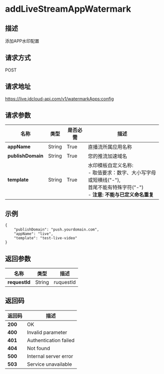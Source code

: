 # addLiveStreamAppWatermark


## 描述
添加APP水印配置

## 请求方式
POST

## 请求地址
https://live.jdcloud-api.com/v1/watermarkApps:config


## 请求参数
|名称|类型|是否必需|描述|
|---|---|---|---|
|**appName**|String|True|直播流所属应用名称|
|**publishDomain**|String|True|您的推流加速域名|
|**template**|String|True|水印模板自定义名称:<br>  - 取值要求：数字、大小写字母或短横线("-"),<br>              首尾不能有特殊字符("-")<br>  - <b>注意: 不能与已定义命名重复</b><br>|


## 示例
    {
        "publishDomain": "push.yourdomain.com",
        "appName": "live",
        "template": "test-live-video"
    }

## 返回参数
|名称|类型|描述|
|---|---|---|
|**requestId**|String|ruquestId|


## 返回码
|返回码|描述|
|---|---|
|**200**|OK|
|**400**|Invalid parameter|
|**401**|Authentication failed|
|**404**|Not found|
|**500**|Internal server error|
|**503**|Service unavailable|
